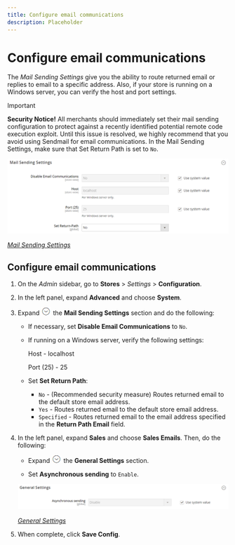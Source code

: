 ```yaml
---
title: Configure email communications
description: Placeholder
---
```

# Configure email communications

The _Mail Sending Settings_ give you the ability to route returned email or replies to email to a specific address. Also, if your store is running on a Windows server, you can verify the host and port settings.

>[!IMPORTANT]
>
>**Security Notice!** All merchants should immediately set their mail sending configuration to protect against a recently identified potential remote code execution exploit. Until this issue is resolved, we highly recommend that you avoid using Sendmail for email communications. In the Mail Sending Settings, make sure that Set Return Path is set to `No`.

![Advanced configuration - mail sending settings](../configuration-reference/advanced/assets/system-mail-sending-settings.png)<!-- zoom -->

[_Mail Sending Settings_](https://docs.magento.com/user-guide/configuration/advanced/system.html)

## Configure email communications

1. On the _Admin_ sidebar, go to **Stores** > _Settings_ > **Configuration**.

1. In the left panel, expand **Advanced** and choose **System**.

1. Expand ![Expansion selector](../assets/icon-display-expand.png) the **Mail Sending Settings** section and do the following:

   - If necessary, set **Disable Email Communications** to `No`.

   - If running on a Windows server, verify the following settings:

      Host - localhost

      Port (25) - 25

   - Set **Set Return Path**:

      -  `No` - (Recommended security measure) Routes returned email to the default store email address.
      - `Yes` - Routes returned email to the default store email address.
      - `Specified` - Routes returned email to the email address specified in the **Return Path Email** field.

1. In the left panel, expand **Sales** and choose **Sales Emails**. Then, do the following:

   - Expand ![Expansion selector](../assets/icon-display-expand.png) the **General Settings** section.

   - Set **Asynchronous sending** to `Enable`.

   ![Sales configuration - email general settings](../configuration-reference/sales/assets/sales-emails-general-settings.png)<!-- zoom -->

   [_General Settings_](https://docs.magento.com/user-guide/configuration/sales/sales-emails.html)

1. When complete, click **Save Config**.
